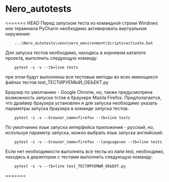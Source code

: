 # Nero_autotests

<<<<<<< HEAD
Перед запуском теста из командной строки Windows или терминала PyCharm необходимо активировать виртуальное окружение: 
		
		...\Nero_autotests\venv\nero_emvironment\Scripts>activate.bat 

Для запуска тестов необходимо, находясь в корневом каталоге проекта, выполнить следующую команду: 	
		
		pytest -s -v --tb=line tests
		
при этом будут выполнены все тестовые методы во всех имеющихся файлах тестов test_ТЕСТИРУЕМЫЙ_ОБЪЕКТ.py

Браузер по умолчанию - Google Chrome, но, также предусмотрена возможность запуска тстов в браузере Mazila Firefox.
Предполагается, что драйвер браузера установлен и для запуска необходимо указать параметры запуска браузера в команде 
запуска тестов:
        
        pytest -s -v --browser_name=firefox --tb=line tests
        
По умолчанию язык запуска интерфейса приложения - русский, но, используя параметр запуска, можно выбрать язык запуска
английский:

        pytest -s -v --browser_name=firefox --language=en --tb=line tests
        
Если нет необходимости выполнять все тесты из папи test, необходимо, находясь в дериктории с тестами выполнить 
следующую команду:

        pytest -s -v --tb=line test_ТЕСТИРУЕМЫЙ_ОБЪЕКТ.py
        
                


=======
